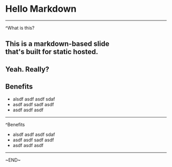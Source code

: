 # Hello Markdown
----

^What is this?

This is a markdown-based slide<br>
that's built for static hosted.
----
Yeah. Really?
----
## Benefits

- alsdf asdf asdf sdaf
- asdf asdf sadf asdf
- asdf asdf asdf
----
^Benefits

- alsdf asdf asdf sdaf
- asdf asdf sadf asdf
- asdf asdf asdf
----
~END~
